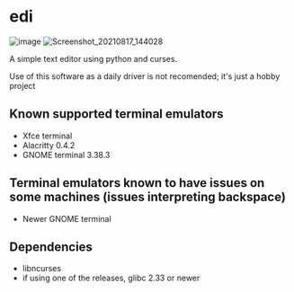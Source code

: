 # edi
![image](https://user-images.githubusercontent.com/71628935/129461661-6376d40d-b7f8-4aed-b96c-507e41689959.png)
![Screenshot_20210817_144028](https://user-images.githubusercontent.com/56960067/129727256-6599f269-c23d-48d0-a12f-538df74be3da.jpg)


A simple text editor using python and curses. 

Use of this software as a daily driver is not recomended; it's just a hobby project

## Known supported terminal emulators
- Xfce terminal
- Alacritty 0.4.2
- GNOME terminal 3.38.3

## Terminal emulators known to have issues on some machines (issues interpreting backspace)
- Newer GNOME terminal 

## Dependencies 
- libncurses
- if using one of the releases, glibc 2.33 or newer
